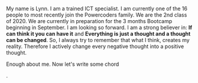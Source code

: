 My name is Lynn. I am a trained ICT specialist. I am currently one of the 16 people to most recently join the Powercoders family. We are the 2nd class of 2020. We are currently in preparation for the 3 months Bootcamp beginning in September. I am looking so forward. I am a strong believer in: <b>If can think it you can have it</b> and <b>Everything is just a thought and a thought can be changed</b>. So, I always try to remember that what I think, creates my reality. Therefore I actively change every negative thought into a positive thought. <P>Enough about me. Now let's write some chord</P>.  
